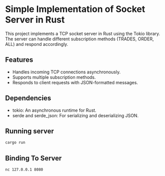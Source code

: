 # Simple Implementation of Socket Server in Rust

This project implements a TCP socket server in Rust using the Tokio library. The server can handle different subscription methods (TRADES, ORDER, ALL) and respond accordingly.

## Features
* Handles incoming TCP connections asynchronously.
* Supports multiple subscription methods.
* Responds to client requests with JSON-formatted messages.

## Dependencies
* tokio: An asynchronous runtime for Rust.
* serde and serde_json: For serializing and deserializing JSON.

## Running server

```BASH
cargo run
```

## Binding To Server
``` BASH
nc 127.0.0.1 8080 
```
